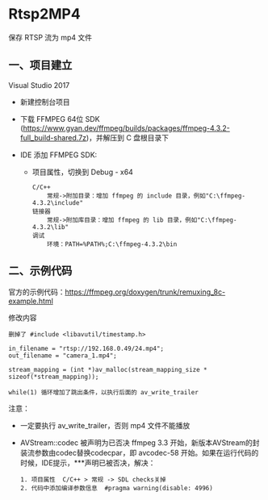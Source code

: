 # Rtsp2MP4
保存 RTSP 流为 mp4 文件

## 一、项目建立

Visual Studio 2017

- 新建控制台项目

- 下载 FFMPEG 64位 SDK (https://www.gyan.dev/ffmpeg/builds/packages/ffmpeg-4.3.2-full_build-shared.7z)，并解压到 C 盘根目录下

- IDE 添加 FFMPEG SDK:

  - 项目属性，切换到 Debug - x64
    ```
    C/C++
        常规->附加目录：增加 ffmpeg 的 include 目录，例如"C:\ffmpeg-4.3.2\include"
    链接器
        常规->附加库目录：增加 ffmpeg 的 lib 目录，例如"C:\ffmpeg-4.3.2\lib"
    调试
        环境：PATH=%PATH%;C:\ffmpeg-4.3.2\bin
    ```
    


## 二、示例代码

官方的示例代码：https://ffmpeg.org/doxygen/trunk/remuxing_8c-example.html

修改内容

```
删掉了 #include <libavutil/timestamp.h>

in_filename = "rtsp://192.168.0.49/24.mp4";
out_filename = "camera_1.mp4";
	
stream_mapping = (int *)av_malloc(stream_mapping_size * sizeof(*stream_mapping));

while(1) 循环增加了跳出条件，以执行后面的 av_write_trailer
```



注意：

- 一定要执行 av_write_trailer，否则 mp4 文件不能播放

- AVStream::codec  被声明为已否决
  ffmpeg 3.3 开始，新版本AVStream的封装流参数由codec替换codecpar，即 avcodec-58 开始。如果在运行代码的时候，IDE提示，***声明已被否决，解决：

  ```
  1. 项目属性  C/C++ > 常规 -> SDL checks关掉
  2. 代码中添加编译参数信息  #pragma warning(disable: 4996) 
  ```
